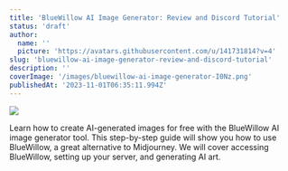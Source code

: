 ```yaml
---
title: 'BlueWillow AI Image Generator: Review and Discord Tutorial'
status: 'draft'
author:
  name: ''
  picture: 'https://avatars.githubusercontent.com/u/141731814?v=4'
slug: 'bluewillow-ai-image-generator-review-and-discord-tutorial'
description: ''
coverImage: '/images/bluewillow-ai-image-generator-I0Nz.png'
publishedAt: '2023-11-01T06:35:11.994Z'
---
```


![](/images/bluewillow-ai-image-generator-A1Mz.png)

Learn how to create AI-generated images for free with the BlueWillow AI image generator tool. This step-by-step guide will show you how to use BlueWillow, a great alternative to Midjourney. We will cover accessing BlueWillow, setting up your server, and generating AI art.



